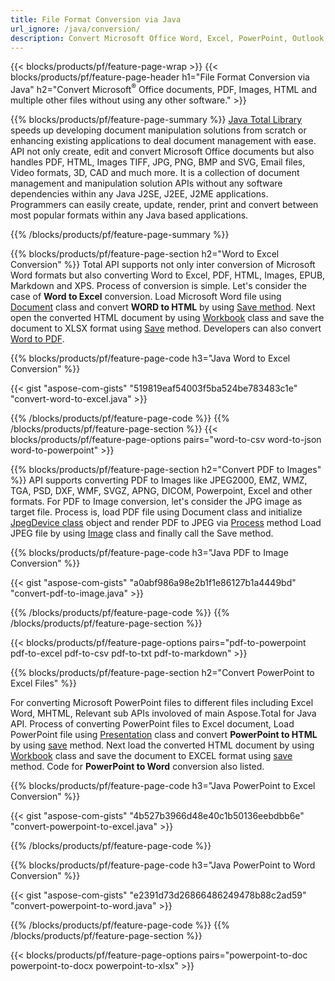 ```yaml
---
title: File Format Conversion via Java 
url_ignore: /java/conversion/
description: Convert Microsoft Office Word, Excel, PowerPoint, Outlook, PDF, HTML, 3D Images, Diagrams, Video Formats and different other formats with just few lines of Java code.
---
```


{{< blocks/products/pf/feature-page-wrap >}}
{{< blocks/products/pf/feature-page-header h1="File Format Conversion via Java" h2="Convert Microsoft<sup>&reg;</sup> Office documents, PDF, Images, HTML and multiple other files without using any other software." >}}

{{% blocks/products/pf/feature-page-summary %}}
[Java Total Library](https://products.aspose.com/total/java/) speeds up developing document manipulation solutions from scratch or enhancing existing applications to deal document management with ease. API not only create, edit and convert Microsoft Office documents but also handles PDF, HTML, Images TIFF, JPG, PNG, BMP and SVG, Email files, Video formats, 3D, CAD and much more. It is a collection of document management and manipulation solution APIs without any software dependencies within any Java J2SE, J2EE, J2ME applications. Programmers can easily create, update, render, print and convert between most popular formats within any Java based applications.

{{% /blocks/products/pf/feature-page-summary  %}}

{{% blocks/products/pf/feature-page-section  h2="Word to Excel Conversion" %}}
Total API supports not only inter conversion of Microsoft Word formats but also converting Word to Excel, PDF, HTML, Images, EPUB, Markdown and XPS. Process of conversion is simple. Let's consider the case of **Word to Excel** conversion. Load Microsoft Word file using [Document](https://apireference.aspose.com/words/java/com.aspose.words/Document) class and convert **WORD to HTML** by using [Save method](https://apireference.aspose.com/words/java/com.aspose.words/Document#save(java.lang.String,com.aspose.words.SaveOptions)). Next open the converted HTML document by using [Workbook](https://apireference.aspose.com/cells/java/com.aspose.cells/Workbook) class and save the document to XLSX format using [Save](https://apireference.aspose.com/cells/java/com.aspose.cells/workbook#save(java.lang.String,%20com.aspose.cells.SaveOptions)) method.
 Developers can also convert [Word to PDF](https://products.aspose.com/words/java/conversion/word-to-pdf/).


{{% blocks/products/pf/feature-page-code h3="Java Word to Excel Conversion" %}}

{{< gist "aspose-com-gists" "519819eaf54003f5ba524be783483c1e" "convert-word-to-excel.java" >}}

{{% /blocks/products/pf/feature-page-code  %}}
{{% /blocks/products/pf/feature-page-section %}}
{{< blocks/products/pf/feature-page-options pairs="word-to-csv word-to-json word-to-powerpoint" >}}


{{% blocks/products/pf/feature-page-section  h2="Convert PDF to Images" %}}
API supports converting PDF to Images like JPEG2000, EMZ,  WMZ, TGA, PSD, DXF, WMF, SVGZ, APNG, DICOM, Powerpoint, Excel and other formats. For PDF to Image conversion, let's consider the JPG image as target file. Process is, load PDF file using Document class and initialize [JpegDevice class](https://apireference.aspose.com/pdf/java/aspose.pdf.devices/jpegdevice) object and render PDF to JPEG via [Process](https://apireference.aspose.com/pdf/java/aspose.pdf.devices.pagedevice/process/methods/1) method
Load JPEG file by using [Image](https://apireference.aspose.com/imaging/java/aspose.imaging/image) class and finally call the Save method.

{{% blocks/products/pf/feature-page-code h3="Java PDF to Image Conversion" %}}

{{< gist "aspose-com-gists" "a0abf986a98e2b1f1e86127b1a4449bd" "convert-pdf-to-image.java" >}}


{{% /blocks/products/pf/feature-page-code  %}}
{{% /blocks/products/pf/feature-page-section %}}

{{< blocks/products/pf/feature-page-options pairs="pdf-to-powerpoint pdf-to-excel pdf-to-csv pdf-to-txt pdf-to-markdown" >}}

{{% blocks/products/pf/feature-page-section  h2="Convert PowerPoint to Excel Files" %}}

For converting Microsoft PowerPoint files to different files including Excel Word, MHTML, Relevant sub APIs involoved of main Aspose.Total for Java API. Process of converting PowerPoint files to Excel document, Load PowerPoint file using [Presentation](https://apireference.aspose.com/slides/java/com.aspose.slides/Presentation) class and convert **PowerPoint to HTML** by using [save](https://apireference.aspose.com/slides/java/com.aspose.slides/Presentation#save-java.lang.String-int-com.aspose.slides.ISaveOptions-) method. Next load the converted HTML document by using [Workbook](https://apireference.aspose.com/cells/java/com.aspose.cells/Workbook) class and save the document to EXCEL format using [save](https://apireference.aspose.com/cells/java/com.aspose.cells/workbook#save(java.lang.String,%20com.aspose.cells.SaveOptions)) method. Code for **PowerPoint to Word** conversion also listed.

{{% blocks/products/pf/feature-page-code h3="Java PowerPoint to Excel Conversion" %}}

{{< gist "aspose-com-gists" "4b527b3966d48e40c1b50136eebdbb6e" "convert-powerpoint-to-excel.java" >}}

{{% /blocks/products/pf/feature-page-code %}}

{{% blocks/products/pf/feature-page-code h3="Java PowerPoint to Word Conversion" %}}

{{< gist "aspose-com-gists" "e2391d73d26866486249478b88c2ad59" "convert-powerpoint-to-word.java" >}}

{{% /blocks/products/pf/feature-page-code %}}
{{% /blocks/products/pf/feature-page-section %}}

{{< blocks/products/pf/feature-page-options pairs="powerpoint-to-doc powerpoint-to-docx powerpoint-to-xlsx" >}}